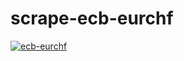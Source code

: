 # scrape-ecb-eurchf

[![ecb-eurchf](https://github.com/aledallas/ecb-eurchf/actions/workflows/main.yml/badge.svg)](https://github.com/aledallas/ecb-eurchf/actions/workflows/main.yml)


